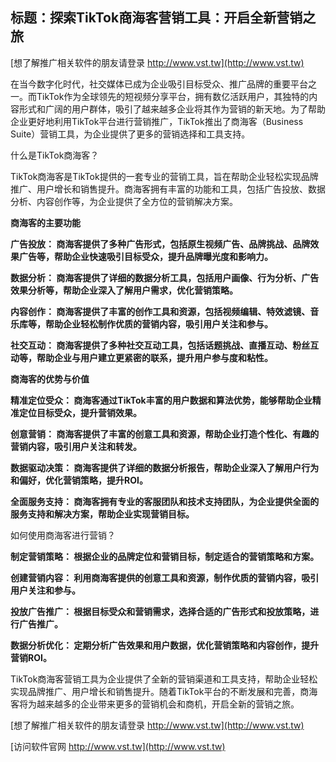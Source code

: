 ## **标题：探索TikTok商海客营销工具：开启全新营销之旅**

[想了解推广相关软件的朋友请登录 http://www.vst.tw](http://www.vst.tw)

在当今数字化时代，社交媒体已成为企业吸引目标受众、推广品牌的重要平台之一。而TikTok作为全球领先的短视频分享平台，拥有数亿活跃用户，其独特的内容形式和广阔的用户群体，吸引了越来越多企业将其作为营销的新天地。为了帮助企业更好地利用TikTok平台进行营销推广，TikTok推出了商海客（Business Suite）营销工具，为企业提供了更多的营销选择和工具支持。

什么是TikTok商海客？

TikTok商海客是TikTok提供的一套专业的营销工具，旨在帮助企业轻松实现品牌推广、用户增长和销售提升。商海客拥有丰富的功能和工具，包括广告投放、数据分析、内容创作等，为企业提供了全方位的营销解决方案。

**商海客的主要功能**

**广告投放： 商海客提供了多种广告形式，包括原生视频广告、品牌挑战、品牌效果广告等，帮助企业快速吸引目标受众，提升品牌曝光度和影响力。**

**数据分析： 商海客提供了详细的数据分析工具，包括用户画像、行为分析、广告效果分析等，帮助企业深入了解用户需求，优化营销策略。**

**内容创作： 商海客提供了丰富的创作工具和资源，包括视频编辑、特效滤镜、音乐库等，帮助企业轻松制作优质的营销内容，吸引用户关注和参与。**

**社交互动： 商海客提供了多种社交互动工具，包括话题挑战、直播互动、粉丝互动等，帮助企业与用户建立更紧密的联系，提升用户参与度和粘性。**

**商海客的优势与价值**

**精准定位受众： 商海客通过TikTok丰富的用户数据和算法优势，能够帮助企业精准定位目标受众，提升营销效果。**

**创意营销： 商海客提供了丰富的创意工具和资源，帮助企业打造个性化、有趣的营销内容，吸引用户关注和转发。**

**数据驱动决策： 商海客提供了详细的数据分析报告，帮助企业深入了解用户行为和偏好，优化营销策略，提升ROI。**

**全面服务支持： 商海客拥有专业的客服团队和技术支持团队，为企业提供全面的服务支持和解决方案，帮助企业实现营销目标。**

如何使用商海客进行营销？

**制定营销策略： 根据企业的品牌定位和营销目标，制定适合的营销策略和方案。**

**创建营销内容： 利用商海客提供的创意工具和资源，制作优质的营销内容，吸引用户关注和参与。**

**投放广告推广： 根据目标受众和营销需求，选择合适的广告形式和投放策略，进行广告推广。**

**数据分析优化： 定期分析广告效果和用户数据，优化营销策略和内容创作，提升营销ROI。**

TikTok商海客营销工具为企业提供了全新的营销渠道和工具支持，帮助企业轻松实现品牌推广、用户增长和销售提升。随着TikTok平台的不断发展和完善，商海客将为越来越多的企业带来更多的营销机会和商机，开启全新的营销之旅。

[想了解推广相关软件的朋友请登录 http://www.vst.tw](http://www.vst.tw)


[访问软件官网 http://www.vst.tw](http://www.vst.tw)
